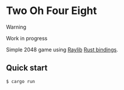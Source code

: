 # Two Oh Four Eight

> [!WARNING]
> Work in progress

Simple 2048 game using [Raylib](https://www.raylib.com/) [Rust bindings](https://github.com/raylib-rs/raylib-rs).

## Quick start
```console
$ cargo run
```